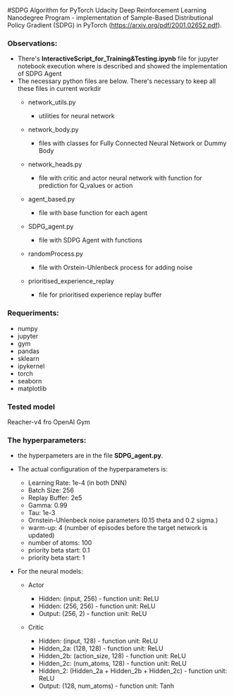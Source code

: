 #SDPG Algorithm for PyTorch
Udacity Deep Reinforcement Learning Nanodegree Program - implementation of Sample-Based Distributional Policy Gradient (SDPG) in PyTorch (https://arxiv.org/pdf/2001.02652.pdf).


### Observations:
- There's <b>InteractiveScript_for_Training&Testing.ipynb</b> file for jupyter notebook execution where is described and showed the implementation of SDPG Agent
- The necessary python files are below. There's necessary to keep all these files in current workdir
	* network_utils.py
		* utilities for neural network
	
	* network_body.py
		* files with classes for Fully Connected Neural Network or Dummy Body
	
	* network_heads.py
		* file with critic and actor neural network with function for prediction for Q_values or action
	
	* agent_based.py
		* file with base function for each agent
	
	* SDPG_agent.py
		* file with SDPG Agent with functions
	
	* randomProcess.py
		* file with Orstein-Uhlenbeck process for adding noise
	
	* prioritised_experience_replay
	 	* file for prioritised experience replay buffer

### Requeriments:
- numpy
- jupyter
- gym
- pandas
- sklearn
- ipykernel
- torch
- seaborn
- matplotlib

### Tested model
Reacher-v4 fro OpenAI Gym

### The hyperparameters:
- the hyperpameters are in the file <b>SDPG_agent.py</b>.
- The actual configuration of the hyperparameters is:
  - Learning Rate: 1e-4 (in both DNN)
  - Batch Size: 256
  - Replay Buffer: 2e5
  - Gamma: 0.99
  - Tau: 1e-3
  - Ornstein-Uhlenbeck noise parameters (0.15 theta and 0.2 sigma.)
  - warm-up: 4 (number of episodes before the target network is updated)
  - number of atoms: 100
  - priority beta start: 0.1
  - priority beta start: 1
  
- For the neural models:    
  - Actor    
    - Hidden: (input, 256)  - function unit: ReLU
    - Hidden: (256, 256)    - function unit: ReLU
    - Output: (256, 2)      - function unit: ReLU

  - Critic
    - Hidden: (input, 128)	                                - function unit: ReLU
    - Hidden_2a: (128, 128)  				        - function unit: ReLU
	- Hidden_2b: (action_size, 128)			        - function unit: ReLU
	- Hidden_2c: (num_atoms, 128)			        - function unit: ReLU
	- Hidden_2: (Hidden_2a + Hidden_2b + Hidden_2c)         - function unit: ReLU
    - Output: (128, num_atoms)                                  - function unit: Tanh
